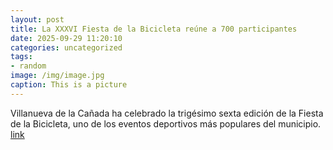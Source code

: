 ```yaml
---
layout: post
title: La XXXVI Fiesta de la Bicicleta reúne a 700 participantes
date: 2025-09-29 11:20:10
categories: uncategorized
tags:
- random
image: /img/image.jpg
caption: This is a picture
---
```

Villanueva de la Cañada ha celebrado la trigésimo sexta edición de la Fiesta de la Bicicleta, uno de los eventos deportivos más populares del municipio.  [link](https://www.ayto-villacanada.es/noticias/la-xxxvi-fiesta-de-la-bicicleta-reune-a-700-participantes/)
